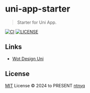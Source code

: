 # uni-app-starter

> Starter for Uni App.

[![CI](https://github.com/ntnyq/uni-app-starter/workflows/CI/badge.svg)](https://github.com/ntnyq/uni-app-starter/actions)
[![LICENSE](https://img.shields.io/github/license/ntnyq/uni-app-starter.svg)](https://github.com/ntnyq/uni-app-starter/blob/main/LICENSE)

## Links

- [Wot Design Uni](https://wot-design-uni.cn)

## License

[MIT](./LICENSE) License © 2024 to PRESENT [ntnyq](https://github.com/ntnyq)
